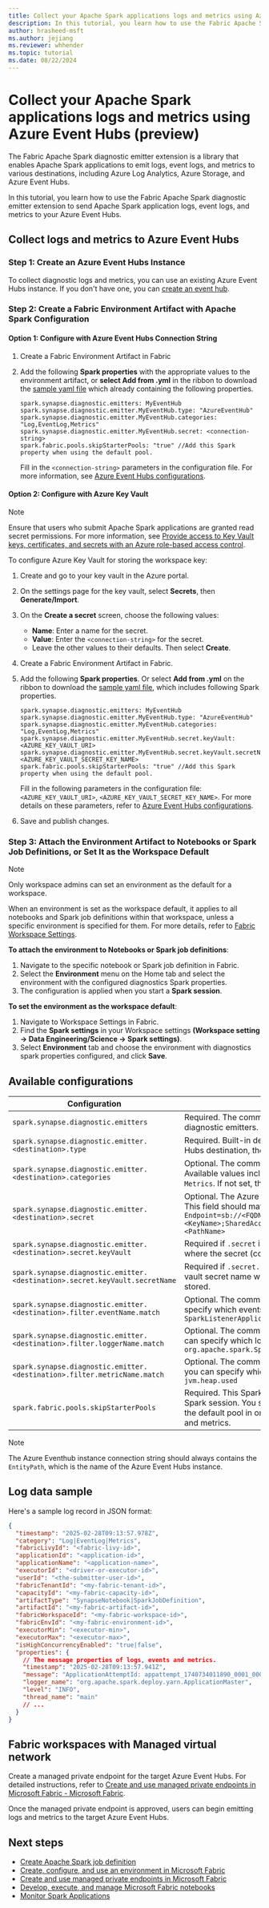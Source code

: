 ```yaml
---
title: Collect your Apache Spark applications logs and metrics using Azure Event Hubs 
description: In this tutorial, you learn how to use the Fabric Apache Spark diagnostic emitter extension to emit Apache Spark applications logs, event logs and metrics to your Azure Event Hubs.
author: hrasheed-msft
ms.author: jejiang
ms.reviewer: whhender
ms.topic: tutorial
ms.date: 08/22/2024
---
```


# Collect your Apache Spark applications logs and metrics using Azure Event Hubs (preview)

The Fabric Apache Spark diagnostic emitter extension is a library that enables Apache Spark applications to emit logs, event logs, and metrics to various destinations, including Azure Log Analytics, Azure Storage, and Azure Event Hubs.

In this tutorial, you learn how to use the Fabric Apache Spark diagnostic emitter extension to send Apache Spark application logs, event logs, and metrics to your Azure Event Hubs.

## Collect logs and metrics to Azure Event Hubs

### Step 1: Create an Azure Event Hubs Instance

To collect diagnostic logs and metrics, you can use an existing Azure Event Hubs instance. If you don't have one, you can [create an event hub](/azure/event-hubs/event-hubs-create).

### Step 2: Create a Fabric Environment Artifact with Apache Spark Configuration
 
#### Option 1: Configure with Azure Event Hubs Connection String

1. Create a Fabric Environment Artifact in Fabric
2. Add the following **Spark properties** with the appropriate values to the environment artifact, or **select Add from .yml** in the ribbon to download the [sample yaml file](https://tridentvscodeextension.z13.web.core.windows.net/diagnostics/SparkDiagnosticSampleConfig/eventhub_spark_properties_option_1.yml) which already containing the following properties.  

   ```properties
   spark.synapse.diagnostic.emitters: MyEventHub
   spark.synapse.diagnostic.emitter.MyEventHub.type: "AzureEventHub"
   spark.synapse.diagnostic.emitter.MyEventHub.categories: "Log,EventLog,Metrics"
   spark.synapse.diagnostic.emitter.MyEventHub.secret: <connection-string>
   spark.fabric.pools.skipStarterPools: "true" //Add this Spark property when using the default pool.
   ```

   Fill in the `<connection-string>` parameters in the configuration file. For more information, see [Azure Event Hubs configurations](#available-configurations).

#### Option 2: Configure with Azure Key Vault

> [!NOTE]
>
> Ensure that users who submit Apache Spark applications are granted read secret permissions. For more information, see [Provide access to Key Vault keys, certificates, and secrets with an Azure role-based access control](/azure/key-vault/general/rbac-guide).

To configure Azure Key Vault for storing the workspace key:

1. Create and go to your key vault in the Azure portal.
2. On the settings page for the key vault, select **Secrets**, then **Generate/Import**.
3. On the **Create a secret** screen, choose the following values:
   - **Name**: Enter a name for the secret.
   - **Value**: Enter the `<connection-string>` for the secret.
   - Leave the other values to their defaults. Then select **Create**.
4. Create a Fabric Environment Artifact in Fabric.
5. Add the following **Spark properties**. Or select **Add from .yml** on the ribbon to download the [sample yaml file](https://tridentvscodeextension.z13.web.core.windows.net/diagnostics/SparkDiagnosticSampleConfig/eventhub_spark_properties_option_2.yml), which includes following Spark properties.

   ```properties
   spark.synapse.diagnostic.emitters: MyEventHub
   spark.synapse.diagnostic.emitter.MyEventHub.type: "AzureEventHub"
   spark.synapse.diagnostic.emitter.MyEventHub.categories: "Log,EventLog,Metrics"
   spark.synapse.diagnostic.emitter.MyEventHub.secret.keyVault: <AZURE_KEY_VAULT_URI>
   spark.synapse.diagnostic.emitter.MyEventHub.secret.keyVault.secretName: <AZURE_KEY_VAULT_SECRET_KEY_NAME>
   spark.fabric.pools.skipStarterPools: "true" //Add this Spark property when using the default pool.
   ```
   
   Fill in the following parameters in the configuration file: `<AZURE_KEY_VAULT_URI>`, `<AZURE_KEY_VAULT_SECRET_KEY_NAME>`. For more details on these parameters, refer to [Azure Event Hubs configurations](#available-configurations).
   
6. Save and publish changes.

### Step 3: Attach the Environment Artifact to Notebooks or Spark Job Definitions, or Set It as the Workspace Default

   > [!NOTE]
   >
   > Only workspace admins can set an environment as the default for a workspace.
   >
   > When an environment is set as the workspace default, it applies to all notebooks and Spark job definitions within that workspace, unless a specific environment is specified for them. For more details, refer to [Fabric Workspace Settings](../fundamentals/workspaces.md).

**To attach the environment to Notebooks or Spark job definitions**:
1. Navigate to the specific notebook or Spark job definition in Fabric.
2. Select the **Environment** menu on the Home tab and select the environment with the configured diagnostics Spark properties.
3. The configuration is applied when you start a **Spark session**.

**To set the environment as the workspace default**:

1. Navigate to Workspace Settings in Fabric.
2. Find the **Spark settings** in your Workspace settings **(Workspace setting -> Data Engineering/Science -> Spark settings)**.
3. Select **Environment** tab and choose the environment with diagnostics spark properties configured, and click **Save**.

## Available configurations

| Configuration                                                               | Description                                                                                                                                                                                          |
| --------------------------------------------------------------------------- | ---------------------------------------------------------------------------------------------------------------------------------------------------------------------------------------------------- |
| `spark.synapse.diagnostic.emitters`                                         | Required. The comma-separated destination names of diagnostic emitters.                                                                                                                              |
| `spark.synapse.diagnostic.emitter.<destination>.type`                       | Required. Built-in destination type. To enable Azure Event Hubs destination, the value should be `AzureEventHub`.                                                                                    |
| `spark.synapse.diagnostic.emitter.<destination>.categories`                 | Optional. The comma-separated selected log categories. Available values include `DriverLog`, `ExecutorLog`, `EventLog`, `Metrics`. If not set, the default value is **all** categories.              |
| `spark.synapse.diagnostic.emitter.<destination>.secret`                     | Optional. The Azure Event Hubs instance connection string. This field should match this pattern `Endpoint=sb://<FQDN>/;SharedAccessKeyName=<KeyName>;SharedAccessKey=<KeyValue>;EntityPath=<PathName>` |
| `spark.synapse.diagnostic.emitter.<destination>.secret.keyVault`            | Required if `.secret` isn't specified. The [Azure Key vault](/azure/key-vault/general/overview) uri where the secret (connection string) is stored.                                                  |
| `spark.synapse.diagnostic.emitter.<destination>.secret.keyVault.secretName` | Required if `.secret.keyVault` is specified. The Azure Key vault secret name where the secret (connection string) is stored.                                                                         |
| `spark.synapse.diagnostic.emitter.<destination>.filter.eventName.match`     | Optional. The comma-separated spark event names, you can specify which events to collect. For example: `SparkListenerApplicationStart,SparkListenerApplicationEnd` |
| `spark.synapse.diagnostic.emitter.<destination>.filter.loggerName.match`    | Optional. The comma-separated Log4j logger names, you can specify which logs to collect. For example: `org.apache.spark.SparkContext,org.example.Logger` |
| `spark.synapse.diagnostic.emitter.<destination>.filter.metricName.match`    | Optional. The comma-separated spark metric name suffixes, you can specify which metrics to collect. For example: `jvm.heap.used` |
|  `spark.fabric.pools.skipStarterPools`  | Required. This Spark property is used to force an on-demand Spark session. You should set the value to true when using the default pool in order to trigger the libraries to emit logs and metrics. |

> [!NOTE]
>
> The Azure Eventhub instance connection string should always contains the `EntityPath`, which is the name of the Azure Event Hubs instance.

## Log data sample

Here's a sample log record in JSON format:

```json
{
  "timestamp": "2025-02-28T09:13:57.978Z",
  "category": "Log|EventLog|Metrics",
  "fabricLivyId": "<fabric-livy-id>",
  "applicationId": "<application-id>",
  "applicationName": "<application-name>",
  "executorId": "<driver-or-executor-id>",
  "userId": "<the-submitter-user-id>",
  "fabricTenantId": "<my-fabric-tenant-id>",
  "capacityId": "<my-fabric-capacity-id>",
  "artifactType": "SynapseNotebook|SparkJobDefinition",
  "artifactId": "<my-fabric-artifact-id>",
  "fabricWorkspaceId": "<my-fabric-workspace-id>",
  "fabricEnvId": "<my-fabric-environment-id>",
  "executorMin": "<executor-min>",
  "executorMax": "<executor-max>",
  "isHighConcurrencyEnabled": "true|false",
  "properties": {
    // The message properties of logs, events and metrics.
    "timestamp": "2025-02-28T09:13:57.941Z",
    "message": "ApplicationAttemptId: appattempt_1740734011890_0001_000001",
    "logger_name": "org.apache.spark.deploy.yarn.ApplicationMaster",
    "level": "INFO",
    "thread_name": "main"
    // ...
  }
}
```

 ## Fabric workspaces with Managed virtual network
Create a managed private endpoint for the target Azure Event Hubs. For detailed instructions, refer to [Create and use managed private endpoints in Microsoft Fabric - Microsoft Fabric](../security/security-managed-private-endpoints-create.md).

Once the managed private endpoint is approved, users can begin emitting logs and metrics to the target Azure Event Hubs.

## Next steps

- [Create Apache Spark job definition](../data-engineering/create-spark-job-definition.md)
- [Create, configure, and use an environment in Microsoft Fabric](../data-engineering/create-and-use-environment.md)
- [Create and use managed private endpoints in Microsoft Fabric](../security/security-managed-private-endpoints-create.md)
- [Develop, execute, and manage Microsoft Fabric notebooks](../data-engineering/author-execute-notebook.md)
- [Monitor Spark Applications](../data-engineering/spark-monitoring-overview.md)



